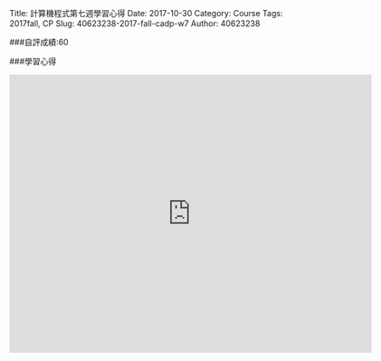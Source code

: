 Title: 計算機程式第七週學習心得
Date: 2017-10-30
Category: Course
Tags: 2017fall, CP
Slug: 40623238-2017-fall-cadp-w7
Author: 40623238

<!-- PELICAN_END_SUMMARY -->

###自評成績:60

###學習心得

<iframe src="https://player.vimeo.com/video/240413178" width="640" height="492" frameborder="0" webkitallowfullscreen mozallowfullscreen allowfullscreen></iframe>
